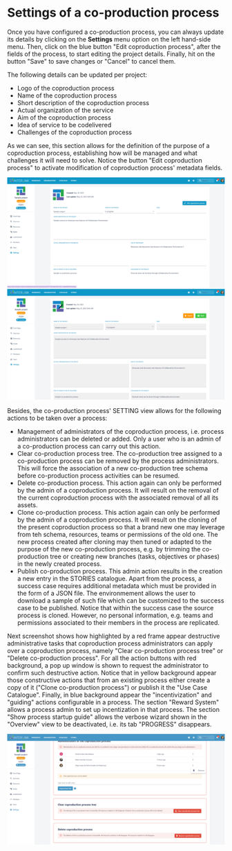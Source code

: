 # Settings of a co-production process

Once you have configured a co-production process, you can always update its details by clicking on the **Settings** menu option on the left hand-side menu. Then, click on the blue button "Edit coproduction process", after the fields of the process, to start editing the project details. Finally, hit on the button "Save" to save changes or "Cancel" to cancel them. 

The following details can be updated per project:
- Logo of the coproduction process
- Name of the coproduction process 
- Short description of the coproduction process
- Actual organization of the service
- Aim of the coproduction process
- Idea of service to be codelivered
- Challenges of the coproduction process

As we can see, this section allows for the definition of the purpose of a coproduction process, establishing how will be managed and what challenges it will need to solve. Notice the button "Edit coproduction process" to activate modification of coproduction process' metadata fields. 

![Main screen with co-production process settings](images/coproductionprocess-settings-metadata.png)
![Co-production process setting screen after clicking on PENCIL icon](images/coproductionprocess-settings-metadata1.png)

Besides, the co-production process' SETTING view allows for the following actions to be taken over a process:
- Management of administrators of the coproduction process, i.e. process administrators can be deleted or added. Only a user who is an admin of a co-production process can carry out this action.
- Clear co-production process tree. The co-production tree assigned to a co-production process can be removed by the process administrators. This will force the association of a new co-production tree schema before co-production process activities can be resumed. 
- Delete co-production process. This action again can only be performed by the admin of a coproduction process. It will result on the removal of the current coproduction process with the associated removal of all its assets. 
- Clone co-production process. This action again can only be performed by the admin of a coproduction process. It will result on the cloning of the present coproduction process so that a brand new one may leverage from teh schema, resources, teams or permissions of the old one. The new process created after cloning may then tuned or adapted to the purpose of the new co-production process, e.g. by trimming the co-production tree or creating new branches (tasks, objectives or phases) in the newly created process.  
- Publish co-production process. This admin action results in the creation a new entry in the STORIES catalogue. Apart from the process, a success case requires additional metadata which must be provided in the form of a JSON file. The environmement allows the user to download a sample of such file which can be customized to the success case to be published. Notice that within the success case the source process is cloned. However, no personal information, e.g. teams and permissions associated to their members in the process are replicated. 

Next screenshot shows how highlighted by a red frame appear destructive administrative tasks that coproduction process administrators can apply over a coproduction process, namely "Clear co-production process tree" or "Delete co-production process". For all the action buttons with red background, a pop up window is shown to request the administrator to confirm such destructive action. Notice that in yellow background appear those constructive actions that from an existing process either create a copy of it ("Clone co-production process") or publish it the "Use Case Catalogue". Finally, in blue background appear the "incentivization" and "guiding" actions configurable in a process. The section "Reward System" allows a process admin to set up incentization in that process. The section "Show process startup guide" allows the verbose wizard shown in the "Overview" view to be deactivated, i.e. its tab "PROGRESS" disappears.   


![Admin actions overs coproduction process](images/coproductionprocess-settings-adminactions.png)
